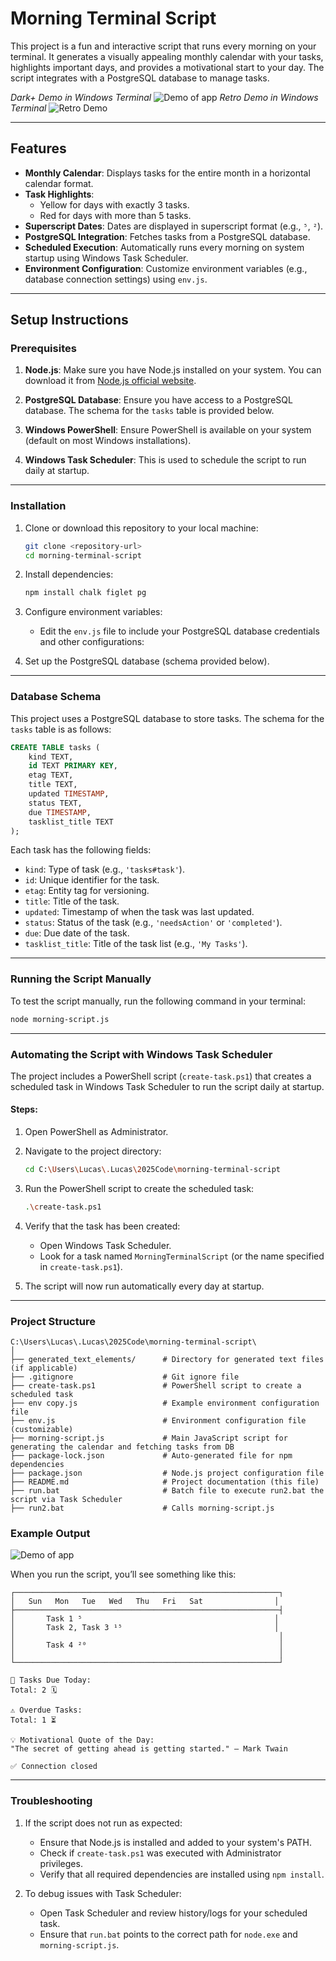 # **Morning Terminal Script**

This project is a fun and interactive script that runs every morning on your terminal. It generates a visually appealing monthly calendar with your tasks, highlights important days, and provides a motivational start to your day. The script integrates with a PostgreSQL database to manage tasks.

*Dark+ Demo in Windows Terminal*
![Demo of app](morning-script-demo.gif)
*Retro Demo in Windows Terminal*
![Retro Demo](morning-script-demo-retro.gif)

---

## **Features**
- **Monthly Calendar**: Displays tasks for the entire month in a horizontal calendar format.
- **Task Highlights**:
  - Yellow for days with exactly 3 tasks.
  - Red for days with more than 5 tasks.
- **Superscript Dates**: Dates are displayed in superscript format (e.g., `⁵`, `²`).
- **PostgreSQL Integration**: Fetches tasks from a PostgreSQL database.
- **Scheduled Execution**: Automatically runs every morning on system startup using Windows Task Scheduler.
- **Environment Configuration**: Customize environment variables (e.g., database connection settings) using `env.js`.

---

## **Setup Instructions**

### **Prerequisites**
1. **Node.js**: Make sure you have Node.js installed on your system. You can download it from [Node.js official website](https://nodejs.org/).

2. **PostgreSQL Database**: Ensure you have access to a PostgreSQL database. The schema for the `tasks` table is provided below.

3. **Windows PowerShell**: Ensure PowerShell is available on your system (default on most Windows installations).

4. **Windows Task Scheduler**: This is used to schedule the script to run daily at startup.

---

### **Installation**
1. Clone or download this repository to your local machine:
   ```bash
   git clone <repository-url>
   cd morning-terminal-script
   ```

2. Install dependencies:
   ```bash
   npm install chalk figlet pg
   ```

3. Configure environment variables:
   - Edit the `env.js` file to include your PostgreSQL database credentials and other configurations:

4. Set up the PostgreSQL database (schema provided below).

---

### **Database Schema**
This project uses a PostgreSQL database to store tasks. The schema for the `tasks` table is as follows:

```sql
CREATE TABLE tasks (
    kind TEXT,
    id TEXT PRIMARY KEY,
    etag TEXT,
    title TEXT,
    updated TIMESTAMP,
    status TEXT,
    due TIMESTAMP,
    tasklist_title TEXT
);
```

Each task has the following fields:
- `kind`: Type of task (e.g., `'tasks#task'`).
- `id`: Unique identifier for the task.
- `etag`: Entity tag for versioning.
- `title`: Title of the task.
- `updated`: Timestamp of when the task was last updated.
- `status`: Status of the task (e.g., `'needsAction'` or `'completed'`).
- `due`: Due date of the task.
- `tasklist_title`: Title of the task list (e.g., `'My Tasks'`).

---

### **Running the Script Manually**
To test the script manually, run the following command in your terminal:
```bash
node morning-script.js
```

---

### **Automating the Script with Windows Task Scheduler**

The project includes a PowerShell script (`create-task.ps1`) that creates a scheduled task in Windows Task Scheduler to run the script daily at startup.

#### Steps:
1. Open PowerShell as Administrator.

2. Navigate to the project directory:
   ```bash
   cd C:\Users\Lucas\.Lucas\2025Code\morning-terminal-script
   ```

3. Run the PowerShell script to create the scheduled task:
   ```bash
   .\create-task.ps1
   ```

4. Verify that the task has been created:
   - Open Windows Task Scheduler.
   - Look for a task named `MorningTerminalScript` (or the name specified in `create-task.ps1`).

5. The script will now run automatically every day at startup.

---

### **Project Structure**
```
C:\Users\Lucas\.Lucas\2025Code\morning-terminal-script\
│
├── generated_text_elements/      # Directory for generated text files (if applicable)
├── .gitignore                    # Git ignore file
├── create-task.ps1               # PowerShell script to create a scheduled task
├── env copy.js                   # Example environment configuration file
├── env.js                        # Environment configuration file (customizable)
├── morning-script.js             # Main JavaScript script for generating the calendar and fetching tasks from DB
├── package-lock.json             # Auto-generated file for npm dependencies
├── package.json                  # Node.js project configuration file
├── README.md                     # Project documentation (this file)
├── run.bat                       # Batch file to execute run2.bat the script via Task Scheduler
├── run2.bat                      # Calls morning-script.js
```

### **Example Output**
![Demo of app](morning-script-demo.gif)

When you run the script, you’ll see something like this:

```
┌───────────────────────────────────────────────────────────┐
│   Sun   Mon   Tue   Wed   Thu   Fri   Sat                │
├───────────────────────────────────────────────────────────┤
│       Task 1 ⁵                                           │
│       Task 2, Task 3 ¹⁵                                  │
│                                                           │
│       Task 4 ²⁰                                           │
│                                                           │
└───────────────────────────────────────────────────────────┘

🌟 Tasks Due Today:
Total: 2 🗓️

⚠️ Overdue Tasks:
Total: 1 ⏳

💡 Motivational Quote of the Day:
"The secret of getting ahead is getting started." – Mark Twain

✅ Connection closed
```

---

### **Troubleshooting**
1. If the script does not run as expected:
   - Ensure that Node.js is installed and added to your system's PATH.
   - Check if `create-task.ps1` was executed with Administrator privileges.
   - Verify that all required dependencies are installed using `npm install`.

2. To debug issues with Task Scheduler:
   - Open Task Scheduler and review history/logs for your scheduled task.
   - Ensure that `run.bat` points to the correct path for `node.exe` and `morning-script.js`.
